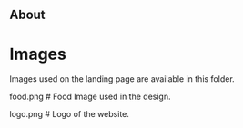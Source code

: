 ## About
# Images
Images used on the landing page are available in this folder.

food.png    # Food Image used in the design.

logo.png    # Logo of the website.
